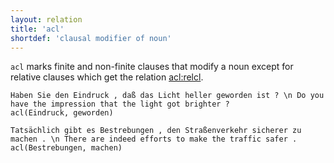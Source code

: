 ```yaml
---
layout: relation
title: 'acl'
shortdef: 'clausal modifier of noun'
---
```


`acl` marks finite and non-finite clauses that modify a noun except for relative clauses which get the relation [acl:relcl]().

~~~ sdparse
Haben Sie den Eindruck , daß das Licht heller geworden ist ? \n Do you have the impression that the light got brighter ?
acl(Eindruck, geworden)
~~~

~~~ sdparse
Tatsächlich gibt es Bestrebungen , den Straßenverkehr sicherer zu machen . \n There are indeed efforts to make the traffic safer .
acl(Bestrebungen, machen)
~~~
